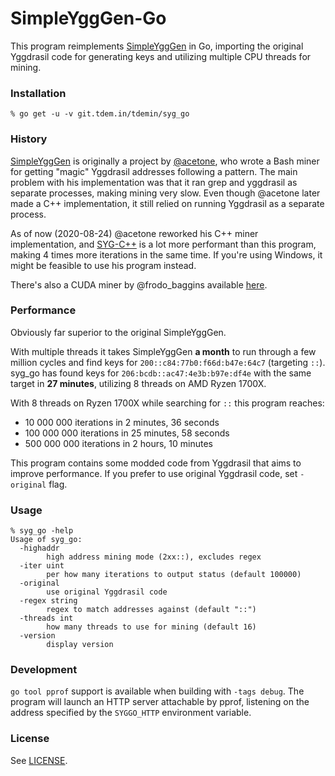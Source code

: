 # SimpleYggGen-Go

This program reimplements
[SimpleYggGen](https://notabug.org/acetone/SimpleYggGen-Bash) in Go, importing
the original Yggdrasil code for generating keys and utilizing multiple CPU
threads for mining.

### Installation

`% go get -u -v git.tdem.in/tdemin/syg_go`

### History

[SimpleYggGen](https://notabug.org/acetone/SimpleYggGen-Bash) is originally a
project by [@acetone](https://notabug.org/acetone), who wrote a Bash miner for
getting "magic" Yggdrasil addresses following a pattern. The main problem with
his implementation was that it ran grep and yggdrasil as separate processes,
making mining very slow. Even though @acetone later made a C++ implementation,
it still relied on running Yggdrasil as a separate process.

As of now (2020-08-24) @acetone reworked his C++ miner implementation, and
[SYG-C++](https://notabug.org/acetone/SimpleYggGen-CPP) is a lot more performant
than this program, making 4 times more iterations in the same time. If you're
using Windows, it might be feasible to use his program instead.

There's also a CUDA miner by @frodo_baggins available
[here](https://notabug.org/frodo_buggins/ygg-brute).

### Performance

Obviously far superior to the original SimpleYggGen.

With multiple threads it takes SimpleYggGen **a month** to run through a few
million cycles and find keys for `200::c84:77b0:f66d:b47e:64c7` (targeting
`::`). syg_go has found keys for `206:bcdb::ac47:4e3b:b97e:df4e` with the same
target in **27 minutes**, utilizing 8 threads on AMD Ryzen 1700X.

With 8 threads on Ryzen 1700X while searching for `::` this program reaches:

* 10 000 000 iterations in 2 minutes, 36 seconds
* 100 000 000 iterations in 25 minutes, 58 seconds
* 500 000 000 iterations in 2 hours, 10 minutes

This program contains some modded code from Yggdrasil that aims to improve
performance. If you prefer to use original Yggdrasil code, set `-original`
flag.

### Usage

```
% syg_go -help
Usage of syg_go:
  -highaddr
        high address mining mode (2xx::), excludes regex
  -iter uint
        per how many iterations to output status (default 100000)
  -original
        use original Yggdrasil code
  -regex string
        regex to match addresses against (default "::")
  -threads int
        how many threads to use for mining (default 16)
  -version
        display version
```

### Development

`go tool pprof` support is available when building with `-tags debug`. The
program will launch an HTTP server attachable by pprof, listening on the address
specified by the `SYGGO_HTTP` environment variable.

### License

See [LICENSE](LICENSE).
